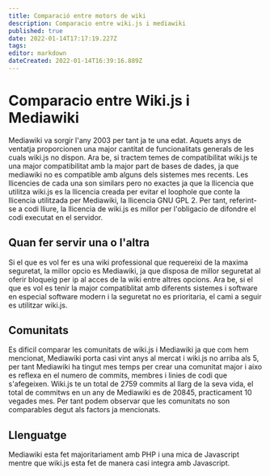 ```yaml
---
title: Comparació entre motors de wiki
description: Comparacio entre wiki.js i mediawiki
published: true
date: 2022-01-14T17:17:19.227Z
tags: 
editor: markdown
dateCreated: 2022-01-14T16:39:16.889Z
---
```


# Comparacio entre Wiki.js i Mediawiki
Mediawiki va sorgir l'any 2003 per tant ja te una edat. Aquets anys de ventatja proporcionen una major cantitat de funcionalitats generals de les cuals wiki.js no dispon. Ara be, si tractem temes de compatibilitat wiki.js te una major compatibilitat amb la major part de bases de dades, ja que mediawiki no es compatible amb alguns dels sistemes mes recents. Les llicencies de cada una son similars pero no exactes ja que la llicencia que utilitza wiki.js es la llicencia creada per evitar el loophole que conte la llicencia utilitzada per Mediawiki, la llicencia GNU GPL 2. Per tant, referint-se a codi lliure, la llicencia de wiki.js es millor per l'obligacio de difondre el codi executat en el servidor. 
## Quan fer servir una o l'altra
Si el que es vol fer es una wiki professional que requereixi de la maxima seguretat, la millor opcio es Mediawiki, ja que disposa de millor seguretat al oferir bloqueig per ip al acces de la wiki entre altres opcions. Ara be, si el que es vol es tenir la major compatiblitat amb diferents sistemes i software en especial software modern i la seguretat no es prioritaria, el cami a seguir es utilitzar wiki.js.
## Comunitats
Es dificil comparar les comunitats de wiki.js i Mediawiki ja que com hem mencionat, Mediawiki porta casi vint anys al mercat i wiki.js no arriba als 5, per tant Mediawiki ha tingut mes temps per crear una comunitat major i aixo es reflexa en el numero de commits, membres i linies de codi que s'afegeixen. Wiki.js te un total de 2759 commits al llarg de la seva vida, el total de commitws en un any de Mediawiki es de 20845, practicament 10 vegades mes. Per tant podem observar que les comunitats no son comparables degut als factors ja mencionats.
## Llenguatge
Mediawiki esta fet majoritariament amb PHP i una mica de Javascript mentre que wiki.js esta fet de manera casi integra amb Javascript.
